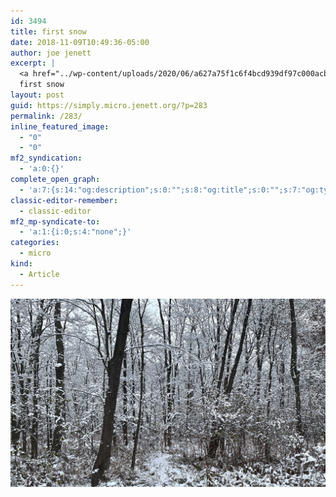 ```yaml
---
id: 3494
title: first snow
date: 2018-11-09T10:49:36-05:00
author: joe jenett
excerpt: |
  <a href="../wp-content/uploads/2020/06/a627a75f1c6f4bcd939df97c000acb45.jpg"><img src="../wp-content/uploads/2020/06/a627a75f1c6f4bcd939df97c000acb45.jpg" width="600" height="359" style="height: auto;" class="sunlit_image" /></a>
  first snow
layout: post
guid: https://simply.micro.jenett.org/?p=283
permalink: /283/
inline_featured_image:
  - "0"
  - "0"
mf2_syndication:
  - 'a:0:{}'
complete_open_graph:
  - 'a:7:{s:14:"og:description";s:0:"";s:8:"og:title";s:0:"";s:7:"og:type";s:0:"";s:12:"twitter:card";s:7:"summary";s:15:"twitter:creator";s:0:"";s:19:"twitter:description";s:0:"";s:8:"og:image";s:0:"";}'
classic-editor-remember:
  - classic-editor
mf2_mp-syndicate-to:
  - 'a:1:{i:0;s:4:"none";}'
categories:
  - micro
kind:
  - Article
---
```

[<img loading="lazy" src="../wp-content/uploads/2020/06/a627a75f1c6f4bcd939df97c000acb45-scaled-1.jpg" />](../wp-content/uploads/2020/06/a627a75f1c6f4bcd939df97c000acb45-scaled-1.jpg)  
